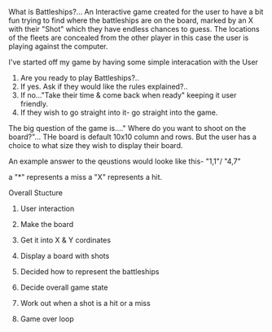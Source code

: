What is  Battleships?...
An Interactive game created for the user to have a bit fun trying to find where the battleships are on the board, marked by an X with their "Shot" which they have endless chances to guess. The locations of the fleets are concealed from the other player in this case the user is playing against the computer. 

I've started off my game by having some simple interacation with the User 


 1. Are you ready to play Battleships?..
 2. If yes. Ask if they would like the rules explained?..
 3. If no..."Take their time & come back when ready" keeping it user friendly. 
 4. If they wish to go straight into it- go straight into the game. 




The big question of the game is...." Where do you want to shoot on the board?"...
THe board is default 10x10 column and rows.
But the user has a choice to what size they wish to display their board.

An example answer to the qeustions would looke like this- "1,1"/ "4,7"

a "*" represents a miss
a "X" represents a hit.



Overall Stucture 
1. User interaction

2. Make the board 

3. Get it into X & Y cordinates

4. Display a board with shots

5. Decided how to represent the battleships

6. Decide overall game state

7. Work out when a shot is a hit or a miss 

8. Game over loop 

